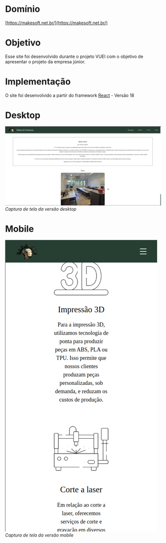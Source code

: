 # Domínio
[https://makesoft.net.br/](https://makesoft.net.br/)

# Objetivo
Esse site foi desenvolvido durante o projeto VUEI com o objetivo de apresentar o projeto da empresa júnior.

# Implementação
O site foi desenvolvido a partir do framework [React](https://react.dev/) - Versão 18

# Desktop
![desktop](https://github.com/JoaoVictorFdeBarros/MakeSoft_Solutions/blob/master/readme_images/home.png)
*Captura de tela da versão desktop*

# Mobile
![Mobile](https://github.com/JoaoVictorFdeBarros/MakeSoft_Solutions/blob/master/readme_images/services.png)
*Captura de tela da versão mobile*
